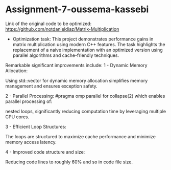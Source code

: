 # Assignment-7-oussema-kassebi

Link of the original code to be optimized:
https://github.com/notdanieldiaz/Matrix-Multiplication

+ Optimization task:
This project demonstrates performance gains in matrix multiplication using modern C++ features. The task highlights the replacement of a  naive implementation with an optimized version using parallel algorithms and cache-friendly techniques.

Remarkable significant improvements include:
 1 - Dynamic Memory Allocation:
 
 Using std::vector for dynamic memory allocation simplifies memory management and ensures exception safety.
 
 2 - Parallel Processing: #pragma omp parallel for collapse(2) which enables parallel processing of:

 nested loops, significantly reducing computation time by leveraging multiple CPU cores.
 
 3 - Efficient Loop Structures:
 
 The loops are structured to maximize cache performance and minimize memory access latency.
 
 4 - Improved code structure and size:
 
 Reducing code lines to roughly 60% and so in code file size.
